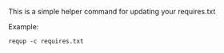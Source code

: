 This is a simple helper command for updating your requires.txt


Example:

    requp -c requires.txt

